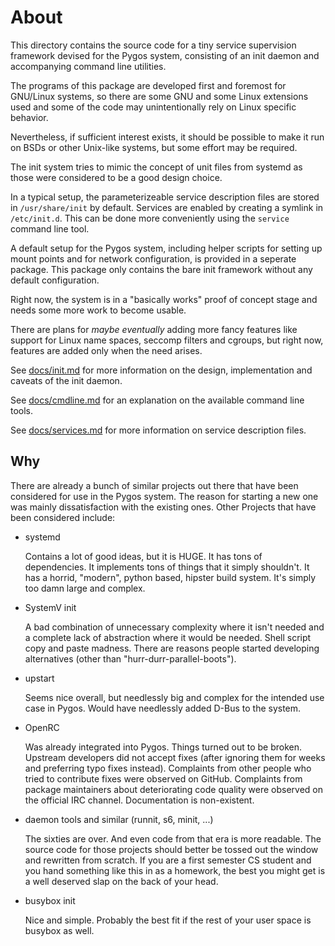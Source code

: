 # About

This directory contains the source code for a tiny service supervision
framework devised for the Pygos system, consisting of an init daemon and
accompanying command line utilities.


The programs of this package are developed first and foremost for GNU/Linux
systems, so there are some GNU and some Linux extensions used and some of the
code may unintentionally rely on Linux specific behavior.

Nevertheless, if sufficient interest exists, it should be possible to make it
run on BSDs or other Unix-like systems, but some effort may be required.


The init system tries to mimic the concept of unit files from systemd as those
were considered to be a good design choice.

In a typical setup, the parameterizeable service description files are stored
in `/usr/share/init` by default. Services are enabled by creating a symlink
in `/etc/init.d`. This can be done more conveniently using the `service`
command line tool.


A default setup for the Pygos system, including helper scripts for setting up
mount points and for network configuration, is provided in a seperate package.
This package only contains the bare init framework without any default
configuration.


Right now, the system is in a "basically works" proof of concept stage and
needs some more work to become usable.

There are plans for *maybe* *eventually* adding more fancy features like
support for Linux name spaces, seccomp filters and cgroups, but right now,
features are added only when the need arises.


See [docs/init.md](docs/init.md) for more information on the design,
implementation and caveats of the init daemon.

See [docs/cmdline.md](docs/cmdline.md) for an explanation on the available
command line tools.

See [docs/services.md](docs/services.md) for more information on service
description files.


## Why

There are already a bunch of similar projects out there that have been
considered for use in the Pygos system. The reason for starting a new
one was mainly dissatisfaction with the existing ones. Other Projects
that have been considered include:

- systemd

    Contains a lot of good ideas, but it is HUGE. It has tons of
    dependencies. It implements tons of things that it simply shouldn't.
    It has a horrid, "modern", python based, hipster build system.
    It's simply too damn large and complex.

- SystemV init

    A bad combination of unnecessary complexity where it isn't needed and a
    complete lack of abstraction where it would be needed. Shell script
    copy and paste madness. There are reasons people started developing
    alternatives (other than "hurr-durr-parallel-boots").

- upstart

    Seems nice overall, but needlessly big and complex for the intended
    use case in Pygos. Would have needlessly added D-Bus to the system.

- OpenRC

    Was already integrated into Pygos. Things turned out to be broken.
    Upstream developers did not accept fixes (after ignoring them for weeks
    and preferring typo fixes instead). Complaints from other people who
    tried to contribute fixes were observed on GitHub. Complaints from
    package maintainers about deteriorating code quality were observed
    on the official IRC channel. Documentation is non-existent.

- daemon tools and similar (runnit, s6, minit, ...)

    The sixties are over. And even code from that era is more readable. The
    source code for those projects should better be tossed out the window and
    rewritten from scratch. If you are a first semester CS student and you
    hand something like this in as a homework, the best you might get is a
    well deserved slap on the back of your head.

- busybox init

    Nice and simple. Probably the best fit if the rest of your user space is
    busybox as well.
